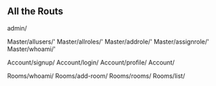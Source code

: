 ## All the Routs

admin/

Master/allusers/'
Master/allroles/' 
Master/addrole/' 
Master/assignrole/' 
Master/whoami/'

Account/signup/
Account/login/
Account/profile/
Account/

Rooms/whoami/
Rooms/add-room/
Rooms/rooms/
Rooms/list/